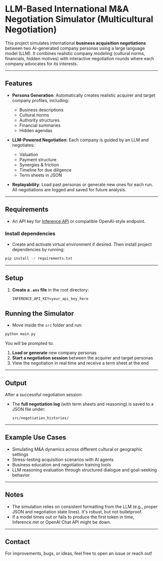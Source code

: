# LLM-Based International M&A Negotiation Simulator (Multicultural Negotiation)

This project simulates international **business acquisition negotiations** between two AI-generated company personas using a large language model (LLM). It combines realistic company modeling (cultural norms, financials, hidden motives) with interactive negotiation rounds where each company advocates for its interests.

---

## Features

- **Persona Generation**: Automatically creates realistic acquirer and target company profiles, including:
  - Business descriptions  
  - Cultural norms  
  - Authority structures  
  - Financial summaries  
  - Hidden agendas  

- **LLM-Powered Negotiation**: Each company is guided by an LLM and negotiates:
  - Valuation  
  - Payment structure  
  - Synergies & friction  
  - Timeline for due diligence  
  - Term sheets in JSON  

- **Replayability**: Load past personas or generate new ones for each run. All negotiations are logged and saved for future analysis.

---

## Requirements

- An API key for [Inference API](https://inference.net) or compatible OpenAI-style endpoint.

### Install dependencies

- Create and activate virtual environment if desired. Then install project dependencies by running:

```bash
pip install -r requirements.txt
```

---

## Setup

1. **Create a `.env` file** in the root directory:

   ```env
   INFERENCE_API_KEY=your_api_key_here
   ```

## Running the Simulator

- Move inside the `src` folder and run:

```bash
python main.py
```

You will be prompted to:

1. **Load or generate** new company personas  
2. **Start a negotiation session** between the acquirer and target personas  
3. View the negotiation in real time and receive a term sheet at the end  

---

## Output

After a successful negotiation session:

- The **full negotiation log** (with term sheets and reasoning) is saved to a JSON file under:

  ```
  src/negotiation_histories/
  ```

---

## Example Use Cases

- Simulating M&A dynamics across different cultural or geographic settings  
- Stress-testing acquisition scenarios with AI agents  
- Business education and negotiation training tools  
- LLM reasoning evaluation through structured dialogue and goal-seeking behavior  

---

## Notes

- The simulation relies on consistent formatting from the LLM (e.g., proper JSON and negotiation state lines). It's robust, but not bulletproof.
- If a model times out or fails to produce the first token in time, Inference.net or OpenAI Chat API might be down.

---

## Contact

For improvements, bugs, or ideas, feel free to open an issue or reach out!
